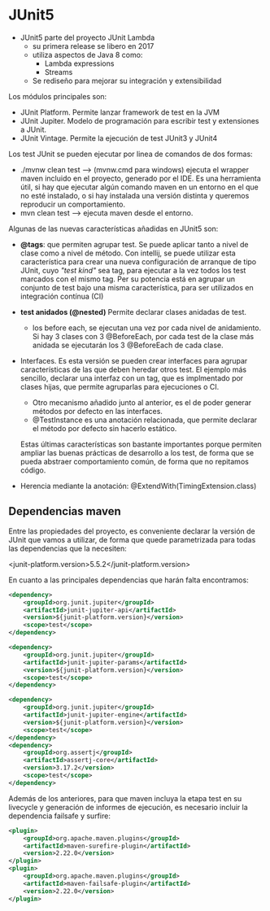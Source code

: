 # JUnit5

* JUnit5 parte del proyecto JUnit Lambda
  * su primera release se libero en 2017
  * utiliza aspectos de Java 8 como:
    * Lambda expressions
    * Streams
  * Se rediseño para mejorar su integración y extensibilidad

Los módulos principales son:

* JUnit Platform. Permite lanzar framework de test en la JVM
* JUnit Jupiter. Modelo de programación para escribir test y extensiones a JUnit.
* JUnit Vintage. Permite la ejecución de test JUnit3 y JUnit4

Los test JUnit se pueden ejecutar por linea de comandos de dos formas:

* ./mvnw clean test --> (mvnw.cmd para windows) ejecuta el wrapper maven incluido en el proyecto, generado por el IDE. Es una herramienta útil, si hay que ejecutar algún comando maven en un entorno en el que no esté instalado, o si hay instalada una versión distinta y queremos reproducir un comportamiento.  
* mvn clean test --> ejecuta maven desde el entorno.

Algunas de las nuevas características añadidas en JUnit5 son:
* **@tags**: que permiten agrupar test. Se puede aplicar tanto a nivel de clase como a nivel de método.
Con intellij, se puede utilizar esta característica para crear una nueva configuración de arranque de tipo JUnit, cuyo _"test kind"_ sea tag, para ejecutar a la vez todos los test marcados con el mismo tag.
Per su potencia está en agrupar un conjunto de test bajo una misma característica, para ser utilizados en integración contínua (CI)
* **test anidados (@nested)** Permite declarar clases anidadas de test. 
  * los before each, se ejecutan una vez por cada nivel de anidamiento. Si hay 3 clases con 3 @BeforeEach, por cada test de la clase más anidada se ejecutarán los 3 @BeforeEach de cada clase.
* Interfaces. Es esta versión se pueden crear interfaces para agrupar características de las que deben heredar otros test. El ejemplo más sencillo, declarar una interfaz con un tag, que es implmentado por clases hijas, que permite agruparlas para ejecuciones o CI.
  * Otro mecanismo añadido junto al anterior, es el de poder generar métodos por defecto en las interfaces.
  * @TestInstance es una anotación relacionada, que permite declarar el método por defecto sin hacerlo estático.
  
  Estas últimas características son bastante importantes porque permiten ampliar las buenas prácticas de desarrollo a los test, de forma que se pueda abstraer comportamiento común, de forma que no repitamos código.
* Herencia mediante la anotación: @ExtendWith(TimingExtension.class)

## Dependencias maven

Entre las propiedades del proyecto, es conveniente declarar la versión de JUnit que vamos a utilizar, de forma que quede parametrizada para todas las dependencias que la necesiten:

<junit-platform.version>5.5.2</junit-platform.version>

En cuanto a las principales dependencias que harán falta encontramos:

```xml
<dependency>
    <groupId>org.junit.jupiter</groupId>
    <artifactId>junit-jupiter-api</artifactId>
    <version>${junit-platform.version}</version>
    <scope>test</scope>
</dependency>

<dependency>
    <groupId>org.junit.jupiter</groupId>
    <artifactId>junit-jupiter-params</artifactId>
    <version>${junit-platform.version}</version>
    <scope>test</scope>
</dependency>

<dependency>
    <groupId>org.junit.jupiter</groupId>
    <artifactId>junit-jupiter-engine</artifactId>
    <version>${junit-platform.version}</version>
    <scope>test</scope>
</dependency>
<dependency>
    <groupId>org.assertj</groupId>
    <artifactId>assertj-core</artifactId>
    <version>3.17.2</version>
    <scope>test</scope>
</dependency>
```

Además de los anteriores, para que maven incluya la etapa test en su livecycle y generación de informes de ejecución, es necesario incluir la dependencia failsafe y surfire:

```xml
<plugin>
    <groupId>org.apache.maven.plugins</groupId>
    <artifactId>maven-surefire-plugin</artifactId>
    <version>2.22.0</version>
</plugin>
<plugin>
    <groupId>org.apache.maven.plugins</groupId>
    <artifactId>maven-failsafe-plugin</artifactId>
    <version>2.22.0</version>
</plugin>
```